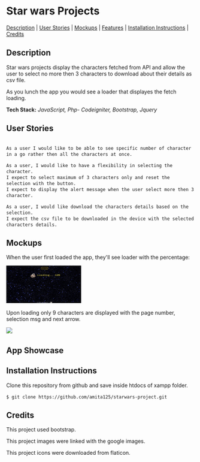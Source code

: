 # Star wars Projects

[Description](#description) | [User Stories](#user-stories) | [Mockups](#mockups) | [Features](#features) | [Installation Instructions](#installation) | [Credits](#credits)

## <a name="description">Description</a>

Star wars projects display the characters fetched from API and allow the user to select no more then 3 characters to download about their details as csv file.

As you lunch the app you would see a loader that displayes the fetch loading.  

**Tech Stack:** *JavaScript, Php- Codeigniter, Bootstrap, Jquery*

## <a name="user-stories">User Stories</a>

```As a user when i visit the app, I would like to see the visual loading percentage of data then the blak screen.
```
```
As a user I would like to be able to see specific number of character in a go rather then all the characters at once.
```
```
As a user, I would like to have a flexibility in selecting the character.
I expect to select maximum of 3 characters only and reset the selection with the button.
I expect to display the alert message when the user select more then 3 character.
```
```
As a user, I would like download the characters details based on the selection.
I expect the csv file to be downloaded in the device with the selected characters details.
```

## <a name="mockups">Mockups</a>

When the user first loaded the app, they'll see loader with the percentage:

<img src="https://github.com/amita125/starwars-project/blob/master/starwars/assets/img/loading.png" alt="loading" width="200" height="100" />

Upon loading only 9 characters are displayed with the page number, selection msg and next arrow. 

<img src=/>

## <a name="app-showcase">App Showcase</a>



## <a name="installation">Installation Instructions</a>

Clone this repository from github and save inside htdocs of xampp folder.

```
$ git clone https://github.com/amita125/starwars-project.git
```

## <a name="credits">Credits</a>

This project used bootstrap.

This project images were linked with the google images. 

This project icons were downloaded from flaticon.
